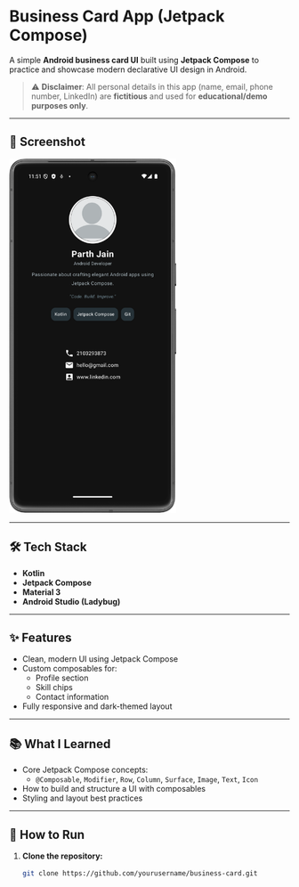 # Business Card App (Jetpack Compose)

A simple **Android business card UI** built using **Jetpack Compose** to practice and showcase modern declarative UI design in Android.

> ⚠️ **Disclaimer**: All personal details in this app (name, email, phone number, LinkedIn) are **fictitious** and used for **educational/demo purposes only**.

---

## 📱 Screenshot

<img src="Screenshot.png" alt="Business Card Screenshot" width="300"/>

---

## 🛠 Tech Stack

- **Kotlin**
- **Jetpack Compose**
- **Material 3**
- **Android Studio (Ladybug)**

---

## ✨ Features

- Clean, modern UI using Jetpack Compose
- Custom composables for:
    - Profile section
    - Skill chips
    - Contact information
- Fully responsive and dark-themed layout

---

## 📚 What I Learned

- Core Jetpack Compose concepts:
    - `@Composable`, `Modifier`, `Row`, `Column`, `Surface`, `Image`, `Text`, `Icon`
- How to build and structure a UI with composables
- Styling and layout best practices

---

## 🚀 How to Run

1. **Clone the repository:**

   ```bash
   git clone https://github.com/yourusername/business-card.git
